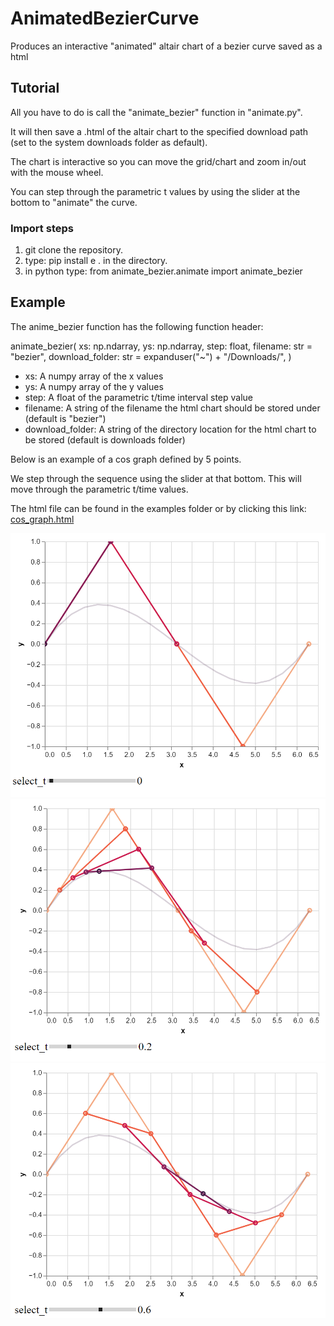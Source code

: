 # AnimatedBezierCurve
Produces an interactive "animated" altair chart of a bezier curve saved as a html

## Tutorial
All you have to do is call the "animate_bezier" function in "animate.py".

It will then save a .html of the altair chart to the specified download path (set to the system downloads folder as default).

The chart is interactive so you can move the grid/chart and zoom in/out with the mouse wheel.

You can step through the parametric t values by using the slider at the bottom to "animate" the curve.

### Import steps
1) git clone the repository.
2) type: pip install e . in the directory.
3) in python type: from animate_bezier.animate import animate_bezier


## Example
The anime_bezier function has the following function header:

animate_bezier(
    xs: np.ndarray,
    ys: np.ndarray,
    step: float,
    filename: str = "bezier",
    download_folder: str = expanduser("~") + "/Downloads/",
)

- xs: A numpy array of the x values
- ys: A numpy array of the y values
- step: A float of the parametric t/time interval step value
- filename: A string of the filename the html chart should be stored under (default is "bezier")
- download_folder: A string of the directory location for the html chart to be stored (default is downloads folder)

Below is an example of a cos graph defined by 5 points.

We step through the sequence using the slider at that bottom. This will move through the parametric t/time values.

The html file can be found in the examples folder or by clicking this link: [cos_graph.html](examples/cos_graph.html)

![Cos graph at t=0.](examples/cos_graph_t0.png)
![Cos graph at t=0.2](examples/cos_graph_t2.png)
![Cos graph at t=0.6](examples/cos_graph_t6.png)

